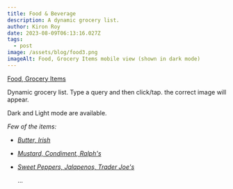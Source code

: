 ```yaml
---
title: Food & Beverage
description: A dynamic grocery list.
author: Kiron Roy
date: 2023-08-09T06:13:16.027Z
tags:
  - post
image: /assets/blog/food3.png
imageAlt: Food, Grocery Items mobile view (shown in dark mode)
---
```

[Food, Grocery Items](https://kironroy.dev/food_items/food_groceries)

<!--StartFragment-->

Dynamic grocery list. Type a query and then click/tap. the correct image will appear.  

Dark and Light mode are available.

<!--EndFragment-->

*Few of the items:*

* *[Butter, Irish](https://kironroy.dev/food_items/food_groceries#butter)*
* *[Mustard, Condiment, Ralph's](https://kironroy.dev/food_items/food_groceries#mustard)*
* *[Sweet Peppers, Jalapenos, Trader Joe's](https://kironroy.dev/food_items/food_groceries#sweet_peppers)*

  .﻿..

<!--EndFragment-->